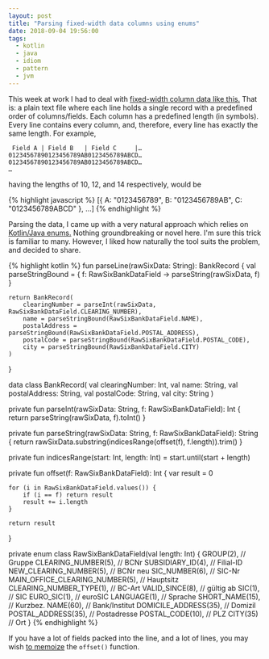 ```yaml
---
layout: post
title: "Parsing fixed-width data columns using enums"
date: 2018-09-04 19:56:00
tags:
  - kotlin
  - java
  - idiom
  - pattern
  - jvm
---
```


This week at work I had to deal with [fixed-width column data like
this.](https://www.six-group.com/interbank-clearing/dam/downloads/bc-bank-master/bcbankenstamm) That
is: a plain text file where each line holds a single record with a predefined order of
columns/fields. Each column has a predefined length (in symbols). Every line contains every column,
and, therefore, every line has exactly the same length. For example,

```
 Field A | Field B   | Field C     |…
01234567890123456789AB0123456789ABCD…
01234567890123456789AB0123456789ABCD…
…
```

having the lengths of 10, 12, and 14 respectively, would be

{% highlight javascript %}
[{
    A: "0123456789",
    B: "0123456789AB",
    C: "0123456789ABCD"
}, …]
{% endhighlight %}

Parsing the data, I came up with a very natural approach which relies on [Kotlin/Java
enums.](https://kotlinlang.org/docs/reference/enum-classes.html#enum-classes) Nothing groundbreaking
or novel here. I'm sure this trick is familiar to many. However, I liked how naturally the tool
suits the problem, and decided to share.

{% highlight kotlin %}
fun parseLine(rawSixData: String): BankRecord {
    val parseStringBound = { f: RawSixBankDataField -> parseString(rawSixData, f) }

    return BankRecord(
        clearingNumber = parseInt(rawSixData, RawSixBankDataField.CLEARING_NUMBER),
        name = parseStringBound(RawSixBankDataField.NAME),
        postalAddress = parseStringBound(RawSixBankDataField.POSTAL_ADDRESS),
        postalCode = parseStringBound(RawSixBankDataField.POSTAL_CODE),
        city = parseStringBound(RawSixBankDataField.CITY)
    )
}

data class BankRecord(
    val clearingNumber: Int,
    val name: String,
    val postalAddress: String,
    val postalCode: String,
    val city: String
)

private fun parseInt(rawSixData: String, f: RawSixBankDataField): Int {
    return parseString(rawSixData, f).toInt()
}

private fun parseString(rawSixData: String, f: RawSixBankDataField): String {
    return rawSixData.substring(indicesRange(offset(f), f.length)).trim()
}

private fun indicesRange(start: Int, length: Int) = start.until(start + length)

private fun offset(f: RawSixBankDataField): Int {
    var result = 0

    for (i in RawSixBankDataField.values()) {
        if (i == f) return result
        result += i.length
    }

    return result
}

private enum class RawSixBankDataField(val length: Int) {
    GROUP(2),                       // Gruppe
    CLEARING_NUMBER(5),             // BCNr
    SUBSIDIARY_ID(4),               // Filial-ID
    NEW_CLEARING_NUMBER(5),         // BCNr neu
    SIC_NUMBER(6),                  // SIC-Nr
    MAIN_OFFICE_CLEARING_NUMBER(5), // Hauptsitz
    CLEARING_NUMBER_TYPE(1),        // BC-Art
    VALID_SINCE(8),                 // gültig ab
    SIC(1),                         // SIC
    EURO_SIC(1),                    // euroSIC
    LANGUAGE(1),                    // Sprache
    SHORT_NAME(15),                 // Kurzbez.
    NAME(60),                       // Bank/Institut
    DOMICILE_ADDRESS(35),           // Domizil
    POSTAL_ADDRESS(35),             // Postadresse
    POSTAL_CODE(10),                // PLZ
    CITY(35)                        // Ort
}
{% endhighlight %}

If you have a lot of fields packed into the line, and a lot of lines, you may wish [to
memoize](https://en.wikipedia.org/wiki/Memoization) the `offset()` function.
